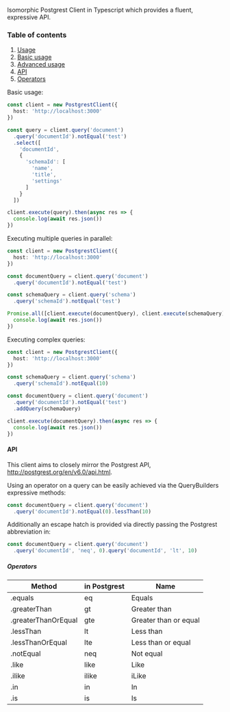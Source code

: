 Isomorphic Postgrest Client in Typescript which provides a fluent, expressive API.

### Table of contents
1. [Usage](#usage)
  1. [Basic usage](#usage)
  2. [Advanced usage](#advanced)
2. [API](#api)
  1. [Operators](#operators)

<a name="usage"></a>
Basic usage:
```typescript
const client = new PostgrestClient({
  host: 'http://localhost:3000'
})

const query = client.query('document')
  .query('documentId').notEqual('test')
  .select([
    'documentId',
    {
      'schemaId': [
        'name',
        'title',
        'settings'
      ]
    }
  ])

client.execute(query).then(async res => {
  console.log(await res.json())
})
```

<a name="advanced"></a>
Executing multiple queries in parallel:
```typescript
const client = new PostgrestClient({
  host: 'http://localhost:3000'
})

const documentQuery = client.query('document')
  .query('documentId').notEqual('test')

const schemaQuery = client.query('schema')
  .query('schemaId').notEqual('test')

Promise.all([client.execute(documentQuery), client.execute(schemaQuery)]).then(async res => {
  console.log(await res.json())
})
```

Executing complex queries:
```typescript
const client = new PostgrestClient({
  host: 'http://localhost:3000'
})

const schemaQuery = client.query('schema')
  .query('schemaId').notEqual(10)

const documentQuery = client.query('document')
  .query('documentId').notEqual('test')
  .addQuery(schemaQuery)

client.execute(documentQuery).then(async res => {
  console.log(await res.json())
})
```

<a name="api"></a>
#### API
This client aims to closely mirror the Postgrest API, http://postgrest.org/en/v6.0/api.html.

Using an operator on a query can be easily achieved via the QueryBuilders expressive methods:
```typescript
const documentQuery = client.query('document')
  .query('documentId').notEqual(0).lessThan(10)
```

Additionally an escape hatch is provided via directly passing the Postgrest abbreviation in:
```typescript
const documentQuery = client.query('document')
  .query('documentId', 'neq', 0).query('documentId', 'lt', 10)
```

##### Operators
|    Method            | in Postgrest  | Name                  |
| -------------------- | ------------- | --------------------- |
| .equals              | eq            | Equals                |
| .greaterThan         | gt            | Greater than          |
| .greaterThanOrEqual  | gte           | Greater than or equal |
| .lessThan            | lt            | Less than             |
| .lessThanOrEqual     | lte           | Less than or equal    |
| .notEqual            | neq           | Not equal             |
| .like                | like          | Like                  |
| .ilike               | ilike         | iLike                 |
| .in                  | in            | In                    |
| .is                  | is            | Is                    |
